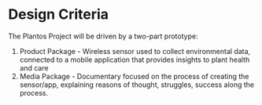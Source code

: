 # Design Criteria
The Plantos Project will be driven by a two-part prototype:
1. Product Package - Wireless sensor used to collect environmental data, connected to a mobile application that provides insights to plant health and care
2. Media Package - Documentary focused on the process of creating the sensor/app, explaining reasons of thought, struggles, success along the process. 